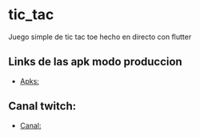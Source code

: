 # tic_tac

Juego simple de tic tac toe hecho en directo con flutter

## Links de las apk modo produccion
- [Apks:](https://mega.nz/folder/l4Uk0K5B#GxDgIqsmd1ZBtDaH26STqw)

## Canal twitch:
- [Canal:](https://www.twitch.tv/neryad)
